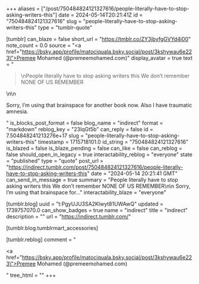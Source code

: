 +++
aliases = ["/post/750484824121327616/people-literally-have-to-stop-asking-writers-this"]
date = 2024-05-14T20:21:41Z
id = "750484824121327616"
slug = "people-literally-have-to-stop-asking-writers-this"
type = "tumblr-quote"

[tumblr]
can_blaze = false
short_url = "https://tmblr.co/ZY3jbyfgGVYd4i00"
note_count = 0.0
source = "<a href=\"https://bsky.app/profile/matociquala.bsky.social/post/3kshywau6e223\">Premee Mohamed (@premeemohamed.com)</a>"
display_avatar = true
text = "<blockquote><p>\nPeople literally have to stop asking writers this We don&rsquo;t remember NONE OF US REMEMBER</p></blockquote>\n\n<p>Sorry, I&rsquo;m using that brainspace for another book now. Also I have traumatic amnesia.</p>"
is_blocks_post_format = false
blog_name = "indirect"
format = "markdown"
reblog_key = "23lqGt5b"
can_reply = false
id = 7.504848241213276e+17
slug = "people-literally-have-to-stop-asking-writers-this"
timestamp = 1715718101.0
id_string = "750484824121327616"
is_blazed = false
is_blaze_pending = false
can_like = false
can_reblog = false
should_open_in_legacy = true
interactability_reblog = "everyone"
state = "published"
type = "quote"
post_url = "https://indirect.tumblr.com/post/750484824121327616/people-literally-have-to-stop-asking-writers-this"
date = "2024-05-14 20:21:41 GMT"
can_send_in_message = true
summary = "People literally have to stop asking writers this We don’t remember NONE OF US REMEMBER\n\n Sorry, I’m using that brainspace for..."
interactability_blaze = "everyone"

[tumblr.blog]
uuid = "t:PgyUJU3SA2Klwyt81UWAwQ"
updated = 1739757070.0
can_show_badges = true
name = "indirect"
title = "indirect"
description = ""
url = "https://indirect.tumblr.com/"

[tumblr.blog.tumblrmart_accessories]

[tumblr.reblog]
comment = "<p><a href=\"https://bsky.app/profile/matociquala.bsky.social/post/3kshywau6e223\">Premee Mohamed (@premeemohamed.com)</a></p>"
tree_html = ""
+++
